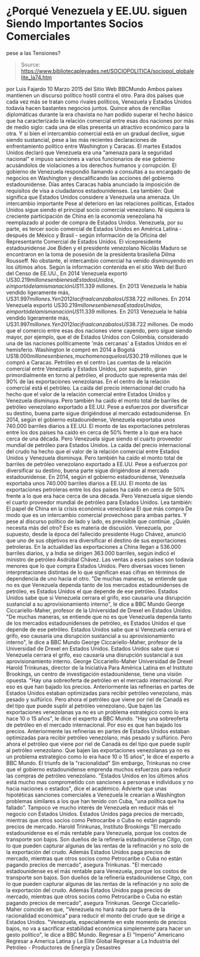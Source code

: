 # ¿Porqué Venezuela y EE.UU. siguen Siendo Importantes Socios Comerciales 
pese a las Tensiones?

> Source: https://www.bibliotecapleyades.net/SOCIOPOLITICA/sociopol_globalelite_la74.htm

por Luis Fajardo 10 Marzo 2015 del Sitio Web BBCMundo
Ambos países mantienen
un discurso político hostil contra el otro.
Para dos países que cada vez más
se tratan como rivales políticos,
Venezuela y Estados Unidos
todavía hacen bastantes negocios juntos.
Quince años de rencillas diplomáticas durante la era chavista no han podido superar el hecho básico que ha caracterizado la relación comercial entre esas dos naciones por más de medio siglo: cada una de ellas presenta un atractivo económico para la otra. Y si bien el intercambio comercial está en un gradual declive, sigue siendo sustancial, pese a las más recientes declaraciones de enfrentamiento político entre Washington y Caracas. El martes Estados Unidos declaró que Venezuela era una "amenaza para la seguridad nacional" e impuso sanciones a varios funcionarios de ese gobierno acusándolos de violaciones a los derechos humanos y corrupción. El gobierno de Venezuela respondió llamando a consultas a su encargado de negocios en Washington y descalificando las acciones del gobierno estadounidense. Días antes Caracas había anunciado la imposición de requisitos de visa a ciudadanos estadounidenses. Lea también: Qué significa que Estados Unidos considere a Venezuela una amenaza.
Un intercambio importante Pese al deterioro en las relaciones políticas, Estados Unidos sigue siendo el principal socio comercial venezolano. Ni siquiera la creciente participación de China en la economía venezolana ha reemplazado al poder de compra de Estados Unidos. Venezuela, por su parte, es tercer socio comercial de Estados Unidos en América Latina - después de México y Brasil - según información de la Oficina del Representante Comercial de Estados Unidos.
El vicepresidente estadounidense Joe Biden
y el presidente venezolano Nicolás Maduro
se encontraron en la toma de posesión
de la presidenta brasileña Dilma Rousseff.
No obstante, el intercambio comercial ha venido disminuyendo en los últimos años. Según la información contenida en el sitio Web del Buró del Censo de EE.UU.,
En 2014 Venezuela exportó US$30.219 millones en bienes a Estados Unidos, e importó de la misma nación US$11.339 millones. En 2013 Venezuela le había vendido ligeramente más, US$31.997 millones. Y en 2012 la cifra alcanzaba los US$38.722 millones.
En 2014 Venezuela exportó US$30.219 millones en bienes a Estados Unidos, e importó de la misma nación US$11.339 millones.
En 2013 Venezuela le había vendido ligeramente más, US$31.997 millones.
Y en 2012 la cifra alcanzaba los US$38.722 millones.
De modo que el comercio entre esas dos naciones viene cayendo, pero sigue siendo mayor, por ejemplo, que el de Estados Unidos con Colombia, considerado una de las naciones políticamente 'más cercanas' a Estados Unidos en el hemisferio. Washington le compró en 2014 a Bogotá US$18.000 millones en bienes, mucho menos que los US$30.219 millones que le compró a Caracas.
Petróleo en el centro Las cuentas de la relación comercial entre Venezuela y Estados Unidos, por supuesto, giran primordialmente en torno al petróleo, el producto que representa más del 90% de las exportaciones venezolanas.
En el centro de la relación comercial está el petróleo.
La caída del precio internacional del crudo ha hecho que el valor de la relación comercial entre Estados Unidos y Venezuela disminuya. Pero también ha caído el monto total de barriles de petróleo venezolano exportado a EE.UU. Pese a esfuerzos por diversificar su destino, buena parte sigue dirigiéndose al mercado estadounidense. En 2014, según el gobierno estadounidense, Venezuela exportaba unos 740.000 barriles diarios a EE.UU. El monto de las exportaciones petroleras entre los dos países ha caído en cerca de 50% frente a lo que era hace cerca de una década. Pero Venezuela sigue siendo el cuarto proveedor mundial de petróleo para Estados Unidos.
La caída del precio internacional del crudo ha hecho que el valor de la relación comercial entre Estados Unidos y Venezuela disminuya.
Pero también ha caído el monto total de barriles de petróleo venezolano exportado a EE.UU.
Pese a esfuerzos por diversificar su destino, buena parte sigue dirigiéndose al mercado estadounidense.
En 2014, según el gobierno estadounidense, Venezuela exportaba unos 740.000 barriles diarios a EE.UU.
El monto de las exportaciones petroleras entre los dos países ha caído en cerca de 50% frente a lo que era hace cerca de una década.
Pero Venezuela sigue siendo el cuarto proveedor mundial de petróleo para Estados Unidos.
Lea también: El papel de China en la crisis económica venezolana
El que más compra De modo que es un intercambio comercial provechoso para ambas partes. Y pese al discurso político de lado y lado, es previsible que continúe. ¿Quién necesita más del otro? Eso es materia de discusión. Venezuela, por supuesto, desde la época del fallecido presidente Hugo Chávez, anunció que uno de sus objetivos era diversificar el destino de sus exportaciones petroleras. En la actualidad las exportaciones a China llegan a 536.000 barriles diarios, y a India se dirigen 363.000 barriles, según indicó el ministro de petróleo Asdrúbal Chávez. Las ventas a esos países son todavía menores que lo que compra Estados Unidos. Pero diversas voces tienen interpretaciones distintas de lo que significan esas cifras en términos de dependencia de uno hacia el otro.
"De muchas maneras, se entiende que no es que Venezuela dependa tanto de los mercados estadounidenses de petróleo, es Estados Unidos el que depende de ese petróleo. Estados Unidos sabe que si Venezuela cerrara el grifo, eso causaría una disrupción sustancial a su aprovisionamiento interno", le dice a BBC Mundo George Ciccariello-Maher, profesor de la Universidad de Drexel en Estados Unidos.
"De muchas maneras, se entiende que no es que Venezuela dependa tanto de los mercados estadounidenses de petróleo, es Estados Unidos el que depende de ese petróleo.
Estados Unidos sabe que si Venezuela cerrara el grifo, eso causaría una disrupción sustancial a su aprovisionamiento interno", le dice a BBC Mundo George Ciccariello-Maher, profesor de la Universidad de Drexel en Estados Unidos.
Estados Unidos sabe que si Venezuela cerrara el grifo,
eso causaría una disrupción sustancial
a sus aprovisionamiento interno. George Ciccariello-Maher
Universidad de Drexel
Harold Trinkunas, director de la Iniciativa Para América Latina en el Instituto Brookings, un centro de investigación estadounidense, tiene una visión opuesta.
"Hay una sobreoferta de petróleo en el mercado internacional. Por eso es que han bajado los precios. Anteriormente las refinerías en partes de Estados Unidos estaban optimizadas para recibir petróleo venezolano, más pesado y sulfúrico. Pero ahora el petróleo que viene por riel de Canadá es del tipo que puede suplir al petróleo venezolano. Que bajen las exportaciones venezolanas ya no es un problema estratégico como lo era hace 10 o 15 años", le dice el experto a BBC Mundo.
"Hay una sobreoferta de petróleo en el mercado internacional.
Por eso es que han bajado los precios. Anteriormente las refinerías en partes de Estados Unidos estaban optimizadas para recibir petróleo venezolano, más pesado y sulfúrico.
Pero ahora el petróleo que viene por riel de Canadá es del tipo que puede suplir al petróleo venezolano. Que bajen las exportaciones venezolanas ya no es un problema estratégico como lo era hace 10 o 15 años", le dice el experto a BBC Mundo.
El triunfo de la "racionalidad" Sin embargo, Trinkunas no cree que el gobierno estadounidense emprenda muchos esfuerzos para reducir las compras de petróleo venezolano.
"Estados Unidos en los últimos años está mucho mas comprometido con sanciones a personas e individuos y no hacia naciones o estados", dice el académico.
Advierte que unas hipotéticas sanciones comerciales a Venezuela le crearían a Washington problemas similares a los que han tenido con Cuba,
"una política que ha fallado".
Tampoco ve mucho interés de Venezuela en reducir más el negocio con Estados Unidos.
Estados Unidos paga precios de mercado,
mientras que otros socios como Petrocaribe o Cuba
no están pagando precios de mercado. Harold Trinkunas, Instituto Brookings
"El mercado estadounidense es el más rentable para Venezuela, porque los costos de transporte son bajos. Son dueños de la refinería estadounidense Citgo, con lo que pueden capturar algunas de las rentas de la refinación y no solo de la exportación del crudo. Además Estados Unidos paga precios de mercado, mientras que otros socios como Petrocaribe o Cuba no están pagando precios de mercado", asegura Trinkunas.
"El mercado estadounidense es el más rentable para Venezuela, porque los costos de transporte son bajos.
Son dueños de la refinería estadounidense Citgo, con lo que pueden capturar algunas de las rentas de la refinación y no solo de la exportación del crudo.
Además Estados Unidos paga precios de mercado, mientras que otros socios como Petrocaribe o Cuba no están pagando precios de mercado", asegura Trinkunas.
George Ciccariello-Maher coincide en que,
"Venezuela no hará nada por fuera de la racionalidad económica" para reducir el monto del crudo que se dirige a Estados Unidos. "Venezuela, especialmente en este momento de precios bajos, no va a sacrificar estabilidad económica simplemente para hacer un gesto político", le dice a BBC Mundo.
Regresar a El "Imperio" Americano
Regresar a America Latina y La Elite Global
Regresar a La Industria del Petróleo - Productores de Energía y Desastres
